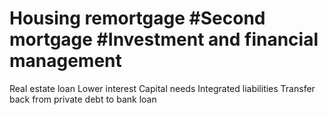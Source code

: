 # Housing remortgage #Second mortgage #Investment and financial management

Real estate loan
Lower interest
Capital needs
Integrated liabilities
Transfer back from private debt to bank loan
